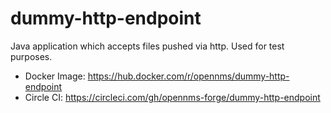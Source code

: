# dummy-http-endpoint
Java application which accepts files pushed via http. Used for test purposes.

 - Docker Image: https://hub.docker.com/r/opennms/dummy-http-endpoint
 - Circle CI: https://circleci.com/gh/opennms-forge/dummy-http-endpoint
